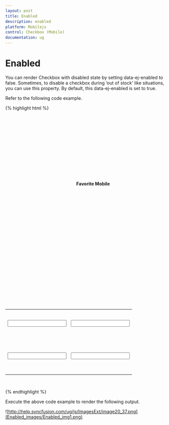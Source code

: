 ```yaml
---
layout: post
title: Enabled
description: enabled
platform: Mobilejs
control: Checkbox (Mobile)
documentation: ug
---
```


# Enabled

You can render Checkbox with disabled state by setting data-ej-enabled to false. Sometimes, to disable a checkbox during ‘out of stock’ like situations, you can use this property. By default, this data-ej-enabled is set to true.

Refer to the following code example.

{% highlight html %}



    <div data-role="ejmheader" data-ej-title="CheckBox"></div>

    <div align="center" style="padding-top:100px">

        <div>

            <b> Favorite Mobile</b>

        </div>

        <br />

        <table border="0" cellpadding="6">

            <tr>

                <td width="100px">

                    <input id="apple" name="chkbox" data-role="ejmcheckbox" data-ej-text="Apple" data-ej-enabled="false" />

                </td>



                <td width="100px">

                    <input id="android" name="chkbox" data-role="ejmcheckbox" data-ej-text="Android" data-ej-enabled="false" />

                </td>

            </tr>

            <tr>

                <td width="100px">

                    <input id="windows" name="chkbox" data-role="ejmcheckbox" data-ej-text="Windows" />

                </td>



                <td width="100px">

                    <input id="Bberry" name="chkbox" data-role="ejmcheckbox" data-ej-text="BlackBerry" />

                </td>

            </tr>

        </table>

    </div>





{% endhighlight %}

Execute the above code example to render the following output.

![http://help.syncfusion.com/ug/js/ImagesExt/image20_37.png](Enabled_images/Enabled_img1.png)